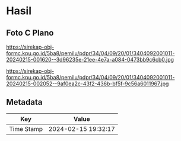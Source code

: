 # Hasil

## Foto C Plano

https://sirekap-obj-formc.kpu.go.id/5ba8/pemilu/pdpr/34/04/09/20/01/3404092001011-20240215-001620--3d96235e-21ee-4e7a-a084-0473bb9c6cb0.jpg

https://sirekap-obj-formc.kpu.go.id/5ba8/pemilu/pdpr/34/04/09/20/01/3404092001011-20240215-002052--9af0ea2c-43f2-436b-bf5f-9c56a6011967.jpg


## Metadata

| Key        | Value               |
| ---------- | ------------------- |
| Time Stamp | 2024-02-15 19:32:17 |



